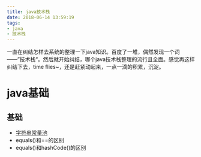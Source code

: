 ```yaml
---
title: java技术栈
date: 2018-06-14 13:59:19
tags:
- java
- 技术栈
---
```




一直在纠结怎样去系统的整理一下java知识。百度了一堆，偶然发现一个词——”技术栈“。然后就开始纠结，哪个java技术栈整理的流行且全面。感觉再这样纠结下去，time flies~，还是赶紧动起来，一点一滴的积累，沉淀。



# java基础

## 基础

- [字符串常量池](https://work4j.github.io/2018/06/14/java%E6%8A%80%E6%9C%AF%E6%A0%88/%E5%AD%97%E7%AC%A6%E4%B8%B2%E5%B8%B8%E9%87%8F%E6%B1%A0/)
- equals()和==的区别
- equals()和hashCode()的区别


